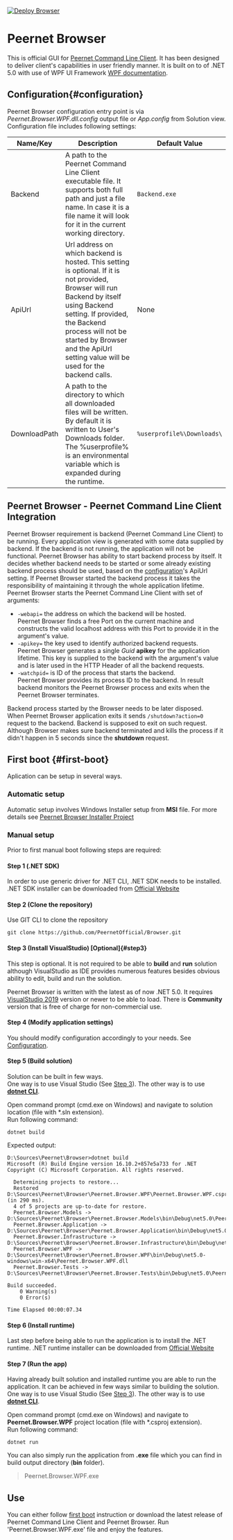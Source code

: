 [![Deploy Browser](https://github.com/PeernetOfficial/Browser/actions/workflows/deploy-Browser.yml/badge.svg)](https://github.com/PeernetOfficial/Browser/actions/workflows/deploy-Browser.yml)

# Peernet Browser
This is official GUI for [Peernet Command Line Client](https://github.com/PeernetOfficial/Cmd). It has been designed to deliver client's capabilities in user friendly manner. 
It is built on to of .NET 5.0 with use of WPF UI Framework [WPF documentation](https://docs.microsoft.com/en-us/dotnet/desktop/wpf/?view=netdesktop-5.0). 

## Configuration{#configuration}
Peernet Browser configuration entry point is via _Peernet.Browser.WPF.dll.config_ output file or _App.config_ from Solution view.
Configuration file includes following settings:

| Name/Key     | Description                                                                                                                                                                                                                                                                            | Default Value                    |
|--------------|----------------------------------------------------------------------------------------------------------------------------------------------------------------------------------------------------------------------------------------------------------------------------------------|----------------------------------|
| Backend      | A path to the Peernet Command Line Client executable file. It supports both full path and just a file name. In case it is a file name it will look for it in the current working directory.                                                                                            | ``` Backend.exe ```              |
| ApiUrl       | Url address on which backend is hosted. This setting is optional.   If it is not provided, Browser will run Backend by itself using Backend setting.  If provided, the Backend process will not be started by Browser and the ApiUrl setting value will be used for the backend calls. | None                             |
| DownloadPath | A path to the directory to which all downloaded files will be written. By default it is written to User's Downloads folder.  The %userprofile% is an environmental variable which is expanded during the runtime.                                                                      | ``` %userprofile%\Downloads\ ``` |


## Peernet Browser - Peernet Command Line Client Integration
Peernet Browser requirement is backend (Peernet Command Line Client) to be running. Every application view is generated with some data supplied by backend.
If the backend is not running, the application will not be functional.
Peernet Browser has ability to start backend process by itself. 
It decides whether backend needs to be started or some already existing backend process should be used, based on the [configuration](#configuration)'s ApiUrl setting. 
If Peernet Browser started the backend process it takes the responsibility of maintaining it through the whole application lifetime.  
Peernet Browser starts the Peernet Command Line Client with set of arguments:
 - ```-webapi=``` the address on which the backend will be hosted.  
 Peernet Browser finds a free Port on the current machine and constructs the valid localhost address with this Port to provide it in the argument's value.
- ```-apikey=``` the key used to identify authorized backend requests.  
Peernet Browser generates a single _Guid_ __apikey__ for the application lifetime. This key is supplied to the backend with the argument's value and 
is later used in the HTTP Header of all the backend requests.
- ```-watchpid=``` is ID of the process that starts the backend.  
Peernet Browser provides its process ID to the backend. In result backend monitors the Peernet Browser process and exits when the Peernet Browser terminates.

Backend process started by the Browser needs to be later disposed.  
When Peernet Browser application exits it sends ```/shutdown?action=0``` request to the backend. Backend is supposed to exit on such request. 
Although Browser makes sure backend terminated and kills the process if it didn't happen in 5 seconds since the __shutdown__ request.

## First boot {#first-boot}
Aplication can be setup in several ways.

### Automatic setup
Automatic setup involves Windows Installer setup from __MSI__ file. For more details see [Peernet Browser Installer Project](https://github.com/PeernetOfficial/BrowserSetup/Readme.md)

### Manual setup
Prior to first manual boot following steps are required:
#### Step 1 (.NET SDK)
In order to use generic driver for .NET CLI, .NET SDK needs to be installed.
.NET SDK installer can be downloaded from [Official Website](https://dotnet.microsoft.com/download/dotnet/5.0)

#### Step 2 (Clone the repository)
Use GIT CLI to clone the repository

```
git clone https://github.com/PeernetOfficial/Browser.git
```

#### Step 3 (Install VisualStudio) [Optional]{#step3}
This step is optional. It is not required to be able to **build** and **run** solution although VisualStudio as IDE provides numerous features besides obvious ability to edit, build and run the solution.

Peernet Browser is written with the latest as of now .NET 5.0. It requires [VisualStudio 2019](https://visualstudio.microsoft.com/pl/vs/) version or newer to be able to load.
There is **Community** version that is free of charge for non-commercial use.

#### Step 4 (Modify application settings)
You should modify configuration accordingly to your needs. See [Configuration](#configuration).

#### Step 5 (Build solution)
Solution can be built in few ways.  
One way is to use Visual Studio (See [Step 3](#step3)).
The other way is to use [**dotnet CLI**](https://docs.microsoft.com/en-us/dotnet/core/tools/dotnet).

Open command prompt (cmd.exe on Windows) and navigate to solution location (file with *.sln extension).  
Run following command:
```
dotnet build
```

Expected output:
```
D:\Sources\Peernet\Browser>dotnet build
Microsoft (R) Build Engine version 16.10.2+857e5a733 for .NET
Copyright (C) Microsoft Corporation. All rights reserved.

  Determining projects to restore...
  Restored D:\Sources\Peernet\Browser\Peernet.Browser.WPF\Peernet.Browser.WPF.csproj (in 290 ms).
  4 of 5 projects are up-to-date for restore.
  Peernet.Browser.Models -> D:\Sources\Peernet\Browser\Peernet.Browser.Models\bin\Debug\net5.0\Peernet.Browser.Models.dll
  Peernet.Browser.Application -> D:\Sources\Peernet\Browser\Peernet.Browser.Application\bin\Debug\net5.0\Peernet.Browser.Application.dll
  Peernet.Browser.Infrastructure -> D:\Sources\Peernet\Browser\Peernet.Browser.Infrastructure\bin\Debug\net5.0\Peernet.Browser.Infrastructure.dll
  Peernet.Browser.WPF -> D:\Sources\Peernet\Browser\Peernet.Browser.WPF\bin\Debug\net5.0-windows\win-x64\Peernet.Browser.WPF.dll
  Peernet.Browser.Tests -> D:\Sources\Peernet\Browser\Peernet.Browser.Tests\bin\Debug\net5.0\Peernet.Browser.Tests.dll

Build succeeded.
    0 Warning(s)
    0 Error(s)

Time Elapsed 00:00:07.34
```

#### Step 6 (Install runtime)
Last step before being able to run the application is to install the .NET runtime.
.NET runtime installer can be downloaded from [Official Website](https://dotnet.microsoft.com/download/dotnet/5.0)

#### Step 7 (Run the app)
Having already built solution and installed runtime you are able to run the application. It can be achieved in few ways similar to building the solution.  
One way is to use Visual Studio (See [Step 3](#step3)).
The other way is to use [**dotnet CLI**](https://docs.microsoft.com/en-us/dotnet/core/tools/dotnet).

Open command prompt (cmd.exe on Windows) and navigate to **Peernet.Browser.WPF** project location (file with *.csproj extension).  
Run following command:
```
dotnet run
```

You can also simply run the application from **.exe** file which you can find in build output directory (**bin** folder).

>Peernet.Browser.WPF.exe

## Use
You can either follow [first boot](#first-boot) instruction or download the latest release of Peernet Command Line Client and Peernet Browser.
Run 'Peernet.Browser.WPF.exe' file and enjoy the features.
